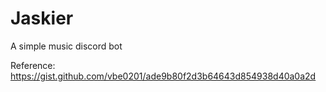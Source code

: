 # Jaskier
A simple music discord bot

Reference: https://gist.github.com/vbe0201/ade9b80f2d3b64643d854938d40a0a2d